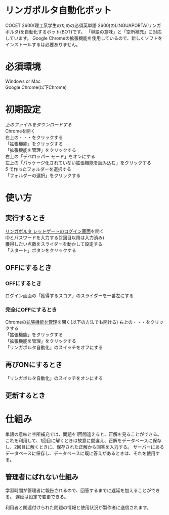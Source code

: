 # リンガポルタ自動化ボット
COCET 2600(理工系学生のための必須英単語 2600)のLINGUAPORTA(リンガポルタ)を自動化するボット(BOT)です。
「単語の意味」と「空所補充」に対応しています。
Google Chromeの拡張機能を使用しているので、新しくソフトをインストールするは必要ありません。
# 必須環境
Windows or Mac  
Google Chrome(以下Chrome)
# 初期設定
*上のファイルをダウンロードする*  
Chromeを開く  
右上の・・・をクリックする  
「拡張機能」をクリックする  
「拡張機能を管理」をクリックする  
右上の「デベロッパー モード」をオンにする  
左上の「パッケージ化されていない拡張機能を読み込む」をクリックする  
_5_ で作ったフォルダーを選択する  
「フォルダーの選択」をクリックする  
# 使い方
## 実行するとき
[リンガポルタ レッドゲートのログイン画面](https://w5.linguaporta.jp/user/seibido/)を開く  
IDとパスワードを入力する(2回目以降は入力済み)  
獲得したい点数をスライダーを動かして設定する  
「スタート」ボタンをクリックする
## OFFにするとき
### OFFにするとき
ログイン画面の「獲得するスコア」のスライダーを一番左にする
### 完全にOFFにするとき
Chromeの[拡張機能を管理](chrome://extensions/)を開く(以下の方法でも開ける)
右上の・・・をクリックする  
「拡張機能」をクリックする  
「拡張機能を管理」をクリックする  
「リンガポルタ自動化」のスイッチをオフにする  
## 再びONにするとき
「リンガポルタ自動化」のスイッチをオンにする
## 更新するとき



# 仕組み
単語の意味と空所補充では、問題を1回間違えると、正解を見ることができる。  
これを利用して、1回目に解くときは故意に間違え、正解をデータベースに保存し、2回目に解くときに、保存された正解から回答を入力する。
サーバーにあるデータベースに保存し、データベースに既に答えがあるときは、それを使用する。
## 管理者にばれない仕組み  
学習時間が管理者に報告されるので、回答するまでに遅延を加えることができる。
遅延は設定で変更できる。

利用者と関連付けられた問題の情報と使用状況が製作者に送信されます。
